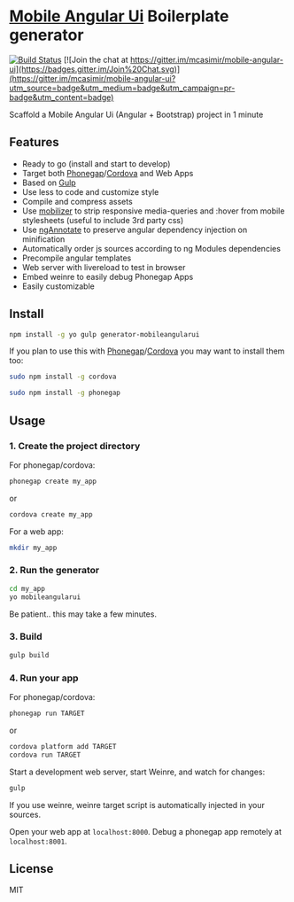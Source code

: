 # [Mobile Angular Ui](http://mobileangularui.com) Boilerplate generator

[![Build Status](https://travis-ci.org/mcasimir/generator-mobileangularui.svg?branch=master)](https://travis-ci.org/mcasimir/generator-mobileangularui) [![Join the chat at https://gitter.im/mcasimir/mobile-angular-ui](https://badges.gitter.im/Join%20Chat.svg)](https://gitter.im/mcasimir/mobile-angular-ui?utm_source=badge&utm_medium=badge&utm_campaign=pr-badge&utm_content=badge)


Scaffold a Mobile Angular Ui (Angular + Bootstrap) project in 1 minute

## Features

- Ready to go (install and start to develop)
- Target both [Phonegap](http://phonegap.com/)/[Cordova](http://cordova.apache.org/) and Web Apps
- Based on [Gulp](http://gulpjs.com/)
- Use less to code and customize style
- Compile and compress assets
- Use [mobilizer](https://github.com/mcasmir/mobilizer) to strip responsive media-queries and :hover from mobile stylesheets (useful to include 3rd party css)
- Use [ngAnnotate](https://github.com/olov/ng-annotate) to preserve angular dependency injection on minification
- Automatically order js sources according to ng Modules dependencies
- Precompile angular templates
- Web server with livereload to test in browser
- Embed weinre to easily debug Phonegap Apps
- Easily customizable

## Install

```bash
npm install -g yo gulp generator-mobileangularui
```

If you plan to use this with [Phonegap](http://phonegap.com/)/[Cordova](http://cordova.apache.org/) you may want to install them too:

```bash
sudo npm install -g cordova
```

```bash
sudo npm install -g phonegap
```

## Usage

### 1. Create the project directory

For phonegap/cordova:

```bash
phonegap create my_app
```

or

```bash
cordova create my_app
```

For a web app:

```bash
mkdir my_app
```

### 2. Run the generator

```bash
cd my_app
yo mobileangularui
```

Be patient.. this may take a few minutes.

### 3. Build

```bash
gulp build
```

### 4. Run your app

For phonegap/cordova:

```bash
phonegap run TARGET
```

or

```bash
cordova platform add TARGET
cordova run TARGET
```

Start a development web server, start Weinre, and watch for changes:

``` bash
gulp
```

If you use weinre, weinre target script is automatically injected in your sources.

Open your web app at `localhost:8000`.
Debug a phonegap app remotely at `localhost:8001`.

## License

MIT
